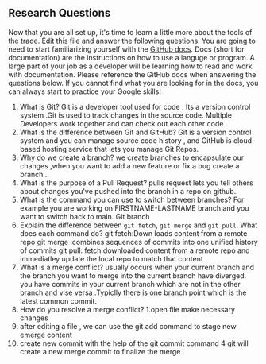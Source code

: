 ## Research Questions 

Now that you are all set up, it's time to learn a little more about the tools of the trade. Edit this file and answer the following questions. You are going to need to start familiarizing yourself with the [GitHub docs](https://docs.github.com/en). Docs (short for documentation) are the instructions on how to use a languge or program. A large part of your job as a developer will be learning how to read and work with documentation. Please reference the GitHub docs when answering the questions below. If you cannot find what you are looking for in the docs, you can always start to practice your Google skills!

1. What is Git?
Git is a developer tool used for code . Its a version control system .Git is used to track changes in the source 
code. Multiple Developers work together and can check out each other code .
2. What is the difference between Git and GitHub?
Git is a version control system and you can manage source code history , and GitHub is cloud-based hosting 
service that lets you manage Git Repos.
3. Why do we create a branch? 
we create branches to encapsulate our changes ,when you want to add a new feature or fix a bug create a branch .
4. What is the purpose of a Pull Request?
pulls request lets you tell others about changes you've pushed into the branch in a repo on github.
5. What is the command you can use to switch between branches? For example you are working on FIRSTNAME-LASTNAME 
branch and you want to switch back to main.
Git branch 
6. Explain the difference between `git fetch`, `git merge` and `git pull`. What does each command do?
git fetch:Down loads content from a remote repo
git merge :combines sequences of commits into one unified history of commits 
git pull: fetch downloaded content from a remote repo and immediatley update the local repo to match that content 
7. What is a merge conflict?
usually occurs when your current branch and the branch you want to merge into the current branch  have diverged. 
you have commits in your current branch which are not in the other branch and vise versa .Typiclly there is one 
branch point which is the latest common commit.
8. How do you resolve a merge conflict?
1.open file make necessary changes
2. after editing a file , we can use the git add command to stage new emerge content 
3. create new commit with the help of the git commit command 
4 git will create a new merge commit to finalize the merge 
